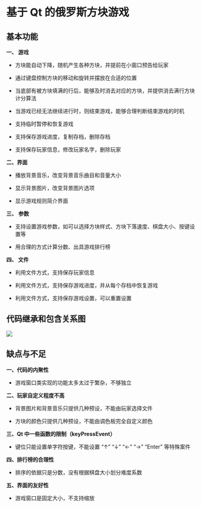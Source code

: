 # **基于 Qt 的俄罗斯方块游戏**

## 基本功能

**一、 游戏**

- 方块能自动下降，随机产生各种方块，并提前在小窗口预告给玩家

- 通过键盘控制方块的移动和旋转并摆放在合适的位置

- 当底部有被方块填满的行后，能够及时消去对应的方块，并提供消去满行方块计分算法

- 当游戏已经无法继续进行时，则结束游戏，能够合理判断结束游戏的时机

- 支持临时暂停和恢复游戏

- 支持保存游戏进度，复制存档，删除存档

- 支持保存玩家信息，修改玩家名字，删除玩家

**二、界面**

- 播放背景音乐，改变背景音乐曲目和音量大小

- 显示背景图片，改变背景图片选项

- 显示游戏规则简介界面

**三、** **参数**

- 支持设置游戏参数，如可以选择方块样式、方块下落速度、棋盘大小、按键设置等

- 用合理的方式计算分数、出具游戏排行榜

**四、 文件**

- 利用文件方式，支持保存玩家信息

- 利用文件方式，支持保存游戏进度，并从每个存档中恢复游戏

- 利用文件方式，支持保存游戏设置，可以重置设置

## 代码继承和包含关系图

![](image\俄罗斯方块代码逻辑图.png)

## 缺点与不足

**一、代码的内聚性**

- 游戏窗口类实现的功能太多太过于繁杂，不够独立

**二、玩家自定义程度不高**

- 背景图片和背景音乐只提供几种预设，不能由玩家选择文件

- 方块的颜色只提供几种预设，不能由调色板完全自定义颜色

**三、Qt 中一些函数的限制（keyPressEvent）**

- 键位只能设置单字符按键，不能设置 “↑” “↓” “←” “→” “Enter” 等特殊案件

**四、排行榜的合理性**

- 排序的依据只是分数，没有根据棋盘大小划分难度系数

**五、界面的友好性**

- 游戏窗口是固定大小，不支持缩放
